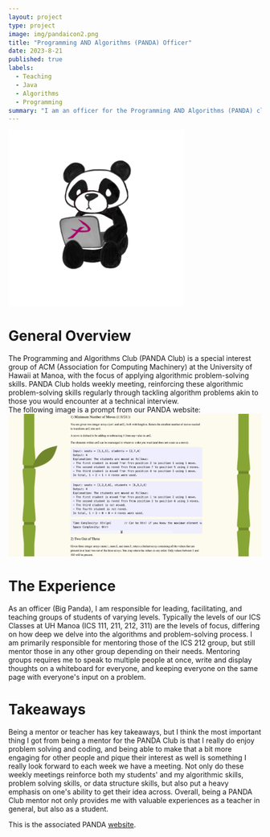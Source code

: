 ```yaml
---
layout: project
type: project
image: img/pandaicon2.png
title: "Programming AND Algorithms (PANDA) Officer"
date: 2023-8-21
published: true
labels:
  - Teaching
  - Java
  - Algorithms
  - Programming
summary: "I am an officer for the Programming AND Algorithms (PANDA) club, responsible for mentoring students how to solve technical interview-esque coding problems."
---
```


<div class="text-center p-4">
  <img width="350px" src="../img/pandaicon2.png" class="img-thumbnail" >
</div>

<h1> General Overview </h1>
The Programming and Algorithms Club (PANDA Club) is a special interest group of ACM (Association for Computing Machinery) at the University of Hawaii at Manoa, with the focus of applying algorithmic problem-solving skills. PANDA Club holds weekly meeting, reinforcing these algorithmic problem-solving skills regularly through tackling algorithm problems akin to those you would encounter at a technical interview.

<div class="text-center p-4">
  The following image is a prompt from our PANDA website:
</div>
<div class="text-center p-4">
  <img width="750px" src="../img/pandaimg1.png" class="img-thumbnail" >
</div>

<h1> The Experience </h1>
As an officer (Big Panda), I am responsible for leading, facilitating, and teaching groups of students of varying levels. Typically the levels of our ICS Classes at UH Manoa (ICS 111, 211, 212, 311) are the levels of focus, differing on how deep we delve into the algorithms and problem-solving process. I am primarily responsible for mentoring those of the ICS 212 group, but still mentor those in any other group depending on their needs. Mentoring groups requires me to speak to multiple people at once, write and display thoughts on a whiteboard for everyone, and keeping everyone on the same page with everyone's input on a problem.

<h1> Takeaways </h1>
Being a mentor or teacher has key takeaways, but I think the most important thing I got from being a mentor for the PANDA Club is that I really do enjoy problem solving and coding, and being able to make that a bit more engaging for other people and pique their interest as well is something I really look forward to each week we have a meeting. Not only do these weekly meetings reinforce both my students' and my algorithmic skills, problem solving skills, or data structure skills, but also put a heavy emphasis on one's ability to get their idea across. Overall, being a PANDA Club mentor not only provides me with valuable experiences as a teacher in general, but also as a student.

This is the associated PANDA [website](https://panda.acmmanoa.org/).
